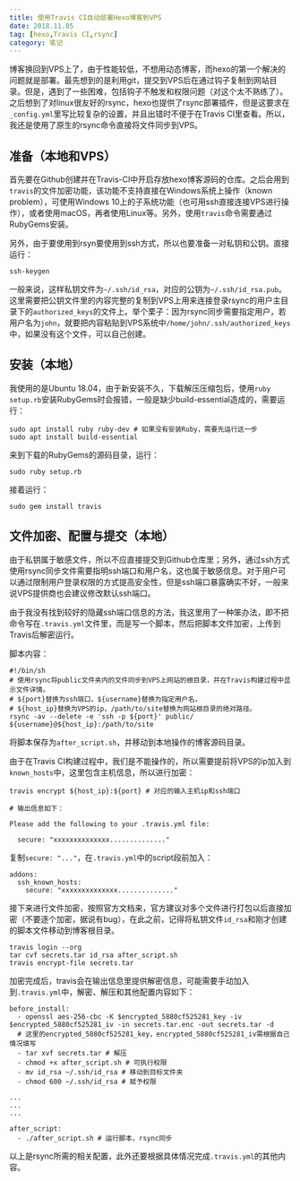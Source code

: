 ```yaml
---
title: 使用Travis CI自动部署Hexo博客到VPS
date: 2018.11.05
tag: [hexo,Travis CI,rsync]
category: 笔记
---
```


博客换回到VPS上了，由于性能较低，不想用动态博客，而hexo的第一个解决的问题就是部署。最先想到的是利用git，提交到VPS后在通过钩子复制到网站目录。但是，遇到了一些困难，包括钩子不触发和权限问题（对这个太不熟练了）。之后想到了对linux很友好的rsync，hexo也提供了rsync部署插件，但是这要求在`_config.yml`里写比较复杂的设置，并且出错时不便于在Travis CI里查看。所以，我还是使用了原生的rsync命令直接将文件同步到VPS。

## 准备（本地和VPS）

首先要在Github创建并在Travis-CI中开启存放hexo博客源码的仓库。之后会用到`travis`的文件加密功能，该功能不支持直接在Windows系统上操作（known problem），可使用Windows 10上的子系统功能（也可用ssh直接连接VPS进行操作），或者使用macOS，再者使用Linux等。另外，使用`travis`命令需要通过RubyGems安装。

另外，由于要使用到rsyn要使用到ssh方式，所以也要准备一对私钥和公钥。直接运行：

```
ssh-keygen
```

一般来说，这样私钥文件为`~/.ssh/id_rsa`，对应的公钥为`~/.ssh/id_rsa.pub`。这里需要把公钥文件里的内容完整的复制到VPS上用来连接登录rsync的用户主目录下的`authorized_keys`的文件上。举个栗子：因为rsync同步需要指定用户，若用户名为`john`，就要把内容粘贴到VPS系统中`/home/john/.ssh/authorized_keys`中，如果没有这个文件，可以自己创建。

## 安装（本地）

我使用的是Ubuntu 18.04，由于新安装不久，下载解压压缩包后，使用`ruby setup.rb`安装RubyGems时会报错，一般是缺少build-essential造成的，需要运行：

```
sudo apt install ruby ruby-dev # 如果没有安装Ruby，需要先运行这一步
sudo apt install build-essential
```
来到下载的RubyGems的源码目录，运行：

```
sudo ruby setup.rb
```

接着运行：

```
sudo gem install travis
```

## 文件加密、配置与提交（本地）

由于私钥属于敏感文件，所以不应直接提交到Github仓库里；另外，通过ssh方式使用rsync同步文件需要指明ssh端口和用户名，这也属于敏感信息。对于用户可以通过限制用户登录权限的方式提高安全性，但是ssh端口暴露确实不好，一般来说VPS提供商也会建议修改默认ssh端口。

由于我没有找到较好的隐藏ssh端口信息的方法，我这里用了一种笨办法，即不把命令写在`.travis.yml`文件里，而是写一个脚本，然后把脚本文件加密，上传到Travis后解密运行。

脚本内容：

```
#!/bin/sh
# 使用rsync将public文件夹内的文件同步到VPS上网站的根目录，并在Travis构建过程中显示文件详情。
# ${port}替换为ssh端口，${username}替换为指定用户名，
# ${host_ip}替换为VPS的ip，/path/to/site替换为网站根目录的绝对路径。
rsync -av --delete -e 'ssh -p ${port}' public/ ${username}@${host_ip}:/path/to/site
```

将脚本保存为`after_script.sh`，并移动到本地操作的博客源码目录。

由于在Travis CI构建过程中，我们是不能操作的，所以需要提前将VPS的ip加入到`known_hosts`中，这里包含主机信息，所以进行加密：

```
travis encrypt ${host_ip}:${port} # 对应的输入主机ip和ssh端口

# 输出信息如下：

Please add the following to your .travis.yml file:

  secure: "xxxxxxxxxxxxxx.............."

```

复制`secure: "..."`，在`.travis.yml`中的script段前加入：

```
addons:
  ssh_known_hosts: 
    secure: "xxxxxxxxxxxxxx.............."
```

接下来进行文件加密，按照官方文档来，官方建议对多个文件进行打包以后直接加密（不要逐个加密，据说有bug），在此之前，记得将私钥文件`id_rsa`和刚才创建的脚本文件移动到博客根目录。

```
travis login --org
tar cvf secrets.tar id_rsa after_script.sh
travis encrypt-file secrets.tar
```

加密完成后，travis会在输出信息里提供解密信息，可能需要手动加入到`.travis.yml`中，解密、解压和其他配置内容如下：

```
before_install:
  - openssl aes-256-cbc -K $encrypted_5880cf525281_key -iv $encrypted_5880cf525281_iv -in secrets.tar.enc -out secrets.tar -d 
  # 这里的encrypted_5880cf525281_key，encrypted_5880cf525281_iv需根据自己情况填写
  - tar xvf secrets.tar # 解压
  - chmod +x after_script.sh # 可执行权限
  - mv id_rsa ~/.ssh/id_rsa # 移动到目标文件夹
  - chmod 600 ~/.ssh/id_rsa # 赋予权限

...
...
...

after_script:
  - ./after_script.sh # 运行脚本，rsync同步
```

以上是rsync所需的相关配置，此外还要根据具体情况完成`.travis.yml`的其他内容。